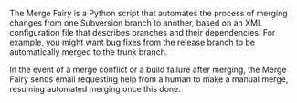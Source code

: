 The Merge Fairy is a Python script that automates the process of merging changes from one Subversion branch to another, based on an XML configuration file that describes branches and their dependencies. For example, you might want bug fixes from the release branch to be automatically merged to the trunk branch.

In the event of a merge conflict or a build failure after merging, the Merge Fairy sends email requesting help from a human to make a manual merge, resuming automated merging once this done.